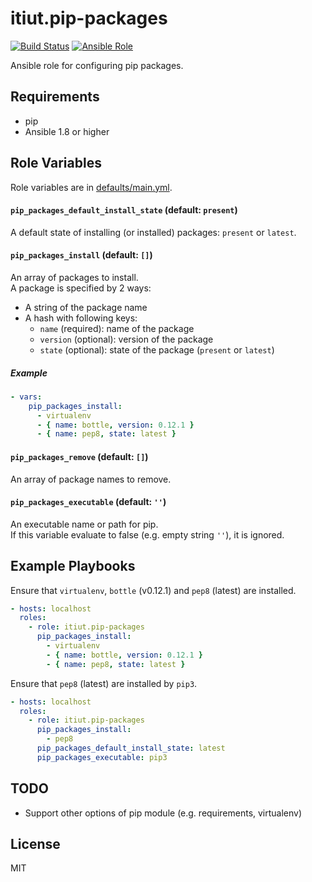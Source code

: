 itiut.pip-packages
=========

[![Build Status](https://travis-ci.org/itiut/ansible-role-pip-packages.svg?branch=master)](https://travis-ci.org/itiut/ansible-role-pip-packages)
[![Ansible Role](https://img.shields.io/ansible/role/5234.svg)](https://galaxy.ansible.com/list#/roles/5234)

Ansible role for configuring pip packages.

Requirements
------------

- pip
- Ansible 1.8 or higher

Role Variables
--------------

Role variables are in [defaults/main.yml](defaults/main.yml).

#### `pip_packages_default_install_state` (default: `present`)

A default state of installing (or installed) packages: `present` or `latest`.

#### `pip_packages_install` (default: `[]`)

An array of packages to install.  
A package is specified by 2 ways:
- A string of the package name
- A hash with following keys:
  - `name` (required): name of the package
  - `version` (optional): version of the package
  - `state` (optional): state of the package (`present` or `latest`)

##### Example

```yaml
- vars:
    pip_packages_install:
      - virtualenv
      - { name: bottle, version: 0.12.1 }
      - { name: pep8, state: latest }
```

#### `pip_packages_remove` (default: `[]`)

An array of package names to remove.

#### `pip_packages_executable` (default: `''`)

An executable name or path for pip.  
If this variable evaluate to false (e.g. empty string `''`), it is ignored.

Example Playbooks
----------------

Ensure that `virtualenv`, `bottle` (v0.12.1) and `pep8` (latest) are installed.

```yaml
- hosts: localhost
  roles:
    - role: itiut.pip-packages
      pip_packages_install:
        - virtualenv
        - { name: bottle, version: 0.12.1 }
        - { name: pep8, state: latest }
```

Ensure that `pep8` (latest) are installed by `pip3`.

```yaml
- hosts: localhost
  roles:
    - role: itiut.pip-packages
      pip_packages_install:
        - pep8
      pip_packages_default_install_state: latest
      pip_packages_executable: pip3
```

TODO
-------

- Support other options of pip module (e.g. requirements, virtualenv)

License
-------

MIT

